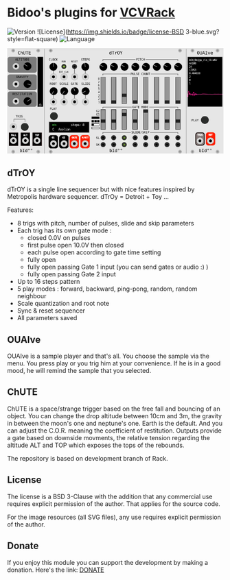 # Bidoo's plugins for [VCVRack](https://vcvrack.com) 

<!-- Version and License Badges -->
![Version](https://img.shields.io/badge/version-0.5.0-green.svg?style=flat-square) 
![License](https://img.shields.io/badge/license-BSD 3-blue.svg?style=flat-square) 
![Language](https://img.shields.io/badge/language-C++-yellow.svg?style=flat-square) 

![pack](/images/pack.png?raw=true "pack")

## dTrOY 

dTrOY is a single line sequencer but with nice features inspired by Metropolis hardware sequencer.
dTrOy = Detroit + Toy ... 

Features:
- 8 trigs with pitch, number of pulses, slide and skip parameters
- Each trig has its own gate mode : 
	- closed 0.0V on pulses
	- first pulse open 10.0V then closed
	- each pulse open according to gate time setting
	- fully open
	- fully open passing Gate 1 input (you can send gates or audio :) )
	- fully open passing Gate 2 input
- Up to 16 steps pattern
- 5 play modes : forward, backward, ping-pong, random, random neighbour
- Scale quantization and root note
- Sync & reset sequencer
- All parameters saved

## OUAIve 

OUAIve is a sample player and that's all. You choose the sample via the menu. You press play or you trig him at your convenience.
If he is in a good mood, he will remind the sample that you selected.

## ChUTE 

ChUTE is a space/strange trigger based on the free fall and bouncing of an object. 
You can change the drop altitude between 10cm and 3m, the gravity in between the moon's one and neptune's one. Earth is the default. 
And you can adjust the C.O.R. meaning the coefficient of restitution.
Outputs provide a gate based on downside movments, the relative tension regarding the altitude ALT and TOP which exposes the tops of the rebounds.

The repository is based on development branch of Rack.

## License

The license is a BSD 3-Clause with the addition that any commercial use requires explicit permission of the author. That applies for the source code.

For the image resources (all SVG files), any use requires explicit permission of the author.

## Donate

If you enjoy this module you can support the development by making a donation. Here's the link: [DONATE](https://paypal.me/sebastienbouffier)
